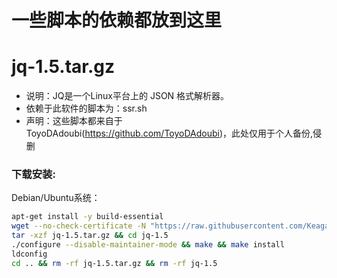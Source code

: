# 一些脚本的依赖都放到这里

jq-1.5.tar.gz
======

- 说明：JQ是一个Linux平台上的 JSON 格式解析器。
- 依赖于此软件的脚本为：ssr.sh
- 声明：这些脚本都来自于ToyoDAdoubi(https://github.com/ToyoDAdoubi)，此处仅用于个人备份,侵删
### 下载安装:
Debian/Ubuntu系统：
``` bash
apt-get install -y build-essential
wget --no-check-certificate -N "https://raw.githubusercontent.com/KeaganWang/Script_GFW/master/other/jq-1.5.tar.gz"
tar -xzf jq-1.5.tar.gz && cd jq-1.5
./configure --disable-maintainer-mode && make && make install
ldconfig
cd .. && rm -rf jq-1.5.tar.gz && rm -rf jq-1.5
```
